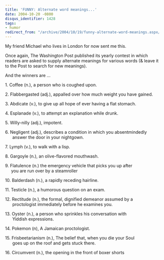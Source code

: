 ```yaml
---
title: 'FUNNY: Alternate word meanings...'
date: 2004-10-20 -0800
disqus_identifier: 1428
tags:
- humor
redirect_from: "/archive/2004/10/19/funny-alternate-word-meanings.aspx/"
---
```


My friend Michael who lives in London for now sent me this.

Once again, The Washington Post published its yearly contest in which
readers are asked to supply alternate meanings for various words (&
leave it to the Post to search for new meanings).

And the winners are ...

​1. Coffee (n.), a person who is coughed upon.

​2. Flabbergasted (adj.), appalled over how much weight you have gained.

​3. Abdicate (v.), to give up all hope of ever having a flat stomach.

​4. Esplanade (v.), to attempt an explanation while drunk.

​5. Willy-nilly (adj.), impotent.

​6. Negligent (adj.), describes a condition in which you absentmindedly\
       answer the door in your nightgown.

​7. Lymph (v.), to walk with a lisp.

​8. Gargoyle (n.), an olive-flavored mouthwash.

​9. Flatulence (n.) the emergency vehicle that picks you up after\
      you are run over by a steamroller

​10. Balderdash (n.), a rapidly receding hairline.

​11. Testicle (n.), a humorous question on an exam.

​12. Rectitude (n.), the formal, dignified demeanor assumed by a\
       proctologist immediately before he examines you.

​13. Oyster (n.), a person who sprinkles his conversation with\
       Yiddish expressions.

​14. Pokemon (n), A Jamaican proctologist.

​15. Frisbeetarianism (n.), The belief that, when you die your Soul\
       goes up on the roof and gets stuck there.

​16. Circumvent (n.), the opening in the front of boxer shorts

